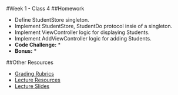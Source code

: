 #Week 1 - Class 4
##Homework
* Define StudentStore singleton.
* Implement StudentStore, StudentDo protocol insie of a singleton.
* Implement ViewController logic for displaying Students.
* Implement AddViewController logic for adding Students.
* **Code Challenge:**
  *
* **Bonus:**
  *

##Other Resources
* [Grading Rubrics](../../Resources/)
* [Lecture Resources](lecture/)
* [Lecture Slides](https://www.icloud.com/keynote/000gktvjdKKvbst_0KAXH4cgw#Week1_Day4)